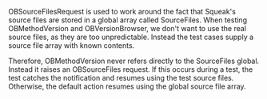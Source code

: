OBSourceFilesRequest is used to work around the fact that Squeak's source files are stored in a global array called SourceFiles. When testing OBMethodVersion and OBVersionBrowser, we don't want to use the real source files, as they are too unpredictable. Instead the test cases supply a source file array with known contents.

Therefore, OBMethodVersion never refers directly to the SourceFiles global. Instead it raises an OBSourceFiles request. If this occurs during a test, the test catches the notification and resumes using the test source files. Otherwise, the default action resumes using the global source file array.